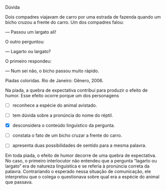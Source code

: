 

Dúvida

Dois compadres viajavam de carro por uma estrada de fazenda quando um bicho cruzou a frente do carro. Um dos compadres falou:

— Passou um largato ali!

O outro perguntou:

— Lagarto ou largato?

O primeiro respondeu:

— Num sei não, o bicho passou muito rápido.

Piadas coloridas. Rio de Janeiro: Gênero, 2006.

Na piada, a quebra de expectativa contribui para produzir o efeito de humor. Esse efeito ocorre porque um dos personagens



- [ ] reconhece a espécie do animal avistado.
- [ ] tem dúvida sobre a pronúncia do nome do réptil.
- [x] desconsidera o conteúdo linguístico da pergunta.
- [ ] constata o fato de um bicho cruzar a frente do carro.
- [ ] apresenta duas possibilidades de sentido para a mesma palavra.


Em toda piada, o efeito de humor decorre de uma quebra de expectativa. No caso, o primeiro interlocutor não entendeu que a pergunta “lagarto ou largato” era de natureza linguística e se referia à pronúncia correta da palavra. Contrariando o esperado nessa situação de comunicação, ele interpretou que o colega o questionava sobre qual era a espécie do animal que passava.
